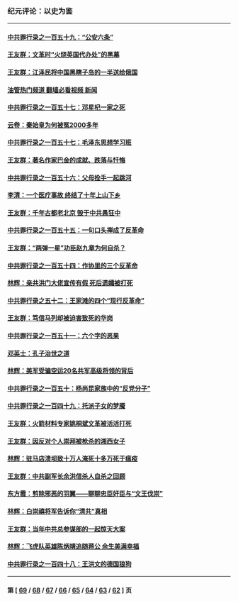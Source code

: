 ### 纪元评论：以史为鉴
---
#### [中共罪行录之一百五十九：“公安六条”](../../pages/nsc1028/n14071344.md?09120330) 
#### [王友群：文革时“火烧英国代办处”的黑幕](../../pages/nsc1028/n14070603.md?09120330) 
#### [王友群：江泽民将中国黑瞎子岛的一半送给俄国](../../pages/nsc1028/n14069964.md?09120330) 
#### [油管热门频道 翻墙必看视频 新闻](ok?09120330)
#### [中共罪行录之一百五十七：邓星杞一家之死](../../pages/nsc1028/n14069475.md?09120330) 
#### [云卷：秦始皇为何被冤2000多年](../../pages/nsc1028/n14068423.md?09120330) 
#### [中共罪行录之一百五十七：毛泽东思想学习班](../../pages/nsc1028/n14067273.md?09120330) 
#### [王友群：著名作家巴金的成就、跌落与忏悔](../../pages/nsc1028/n14064433.md?09120330) 
#### [中共罪行录之一百五十六：父母拴手一起跳河](../../pages/nsc1028/n14063788.md?09120330) 
#### [李清：一个医疗事故 终结了十年上山下乡](../../pages/nsc1028/n14062776.md?09120330) 
#### [王友群：千年古都老北京 毁于中共愚狂中](../../pages/nsc1028/n14061802.md?09120330) 
#### [中共罪行录之一百五十五：一句口头禅成了反革命](../../pages/nsc1028/n14060064.md?09120330) 
#### [王友群：“两弹一星”功臣赵九章为何自杀？](../../pages/nsc1028/n14059162.md?09120330) 
#### [中共罪行录之一百五十四：作协里的三个反革命](../../pages/nsc1028/n14058634.md?09120330) 
#### [林辉：亲共洪门大佬宣传有假 死后遗孀被打死](../../pages/nsc1028/n14057205.md?09120330) 
#### [中共罪行录之五十二：王家滩的四个“现行反革命”](../../pages/nsc1028/n14056387.md?09120330) 
#### [王友群：笃信马列却被迫害致死的华岗](../../pages/nsc1028/n14053972.md?09120330) 
#### [中共罪行录之一百五十一：六个字的恶果](../../pages/nsc1028/n14053129.md?09120330) 
#### [邓英士：孔子治世之道](../../pages/nsc1028/n14052210.md?09120330) 
#### [林辉：美军受骗空运20名共军高级将领的背后](../../pages/nsc1028/n14052185.md?09120330) 
#### [中共罪行录之一百五十：杨尚昆家族中的“反党分子”](../../pages/nsc1028/n14051396.md?09120330) 
#### [中共罪行录之一百四十九：托派子女的梦魇](../../pages/nsc1028/n14050027.md?09120330) 
#### [王友群：火箭材料专家姚桐斌文革被活活打死](../../pages/nsc1028/n14048805.md?09120330) 
#### [王友群：因反对个人崇拜被枪杀的湘西女子](../../pages/nsc1028/n14048288.md?09120330) 
#### [林辉：驻马店溃坝致十万人淹死十多万死于瘟疫](../../pages/nsc1028/n14048231.md?09120330) 
#### [王友群：中共副军长余洪信杀人自杀之回顾](../../pages/nsc1028/n14045464.md?09120330) 
#### [东方霞：剪除邪恶的羽翼——聊聊忠臣奸臣与“文王伐崇”](../../pages/nsc1028/n14045501.md?09120330) 
#### [林辉：白崇禧将军告诉你“清共”真相](../../pages/nsc1028/n14044216.md?09120330) 
#### [王友群：当年中共总参谋部的一起惊天大案](../../pages/nsc1028/n14043817.md?09120330) 
#### [林辉：飞虎队英雄陈炳靖追随蒋公 余生美满幸福](../../pages/nsc1028/n14042421.md?09120330) 
#### [中共罪行录之一百四十八：王洪文的德国狼狗](../../pages/nsc1028/n14042070.md?09120330) 

---
#### 第 [ [69](./69.md?09120330) / [68](./68.md?09120330) / [67](./67.md?09120330) / [66](./66.md?09120330) / [65](./65.md?09120330) / [64](./64.md?09120330) / [63](./63.md?09120330) / [62](./62.md?09120330) ] 页
